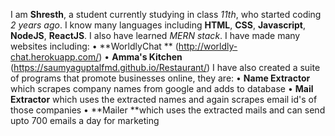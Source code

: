 I am **Shresth**, a student currently studying in class *11th*, who started coding *2 years ago*.
I know many languages including **HTML**, **CSS**, **Javascript**, **NodeJS**, **ReactJS**.
I also have learned *MERN stack*.
I have made many websites including:
 • **WorldlyChat ** (http://worldly-chat.herokuapp.com/)
 • **Amma's Kitchen** (https://saumyaguptalfmd.github.io/Restaurant/)
I have also created a suite of programs that promote businesses online, they are:
 • **Name Extractor** which scrapes company names from google and adds to database
 • **Mail Extractor** which uses the extracted names and again scrapes email id's of those companies
 • **Mailer **which uses the extracted mails and can send upto 700 emails a day for marketing
